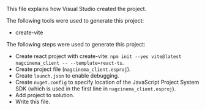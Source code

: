 This file explains how Visual Studio created the project.

The following tools were used to generate this project:
- create-vite

The following steps were used to generate this project:
- Create react project with create-vite: `npm init --yes vite@latest nagcinema_client -- --template=react-ts`.
- Create project file (`nagcinema_client.esproj`).
- Create `launch.json` to enable debugging.
- Create `nuget.config` to specify location of the JavaScript Project System SDK (which is used in the first line in `nagcinema_client.esproj`).
- Add project to solution.
- Write this file.
